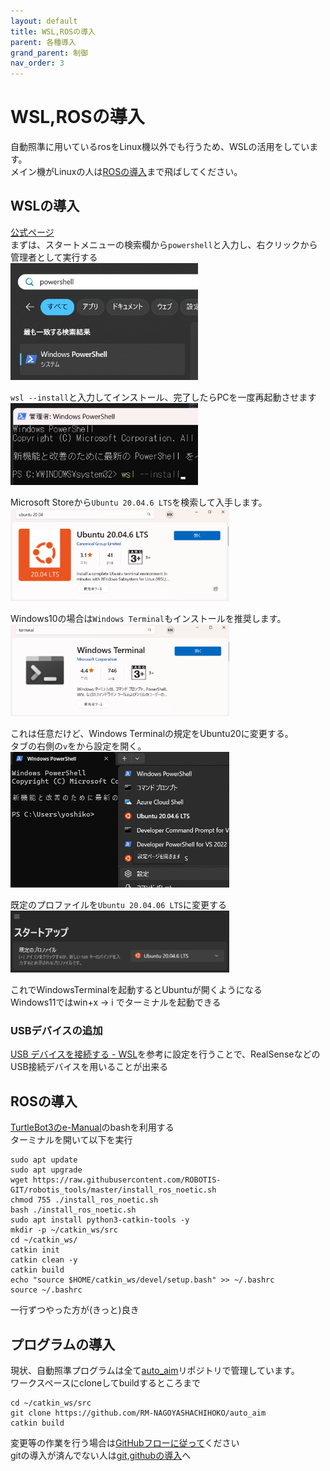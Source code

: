 ```yaml
---
layout: default
title: WSL,ROSの導入
parent: 各種導入
grand_parent: 制御
nav_order: 3
---
```

# WSL,ROSの導入  
自動照準に用いているrosをLinux機以外でも行うため、WSLの活用をしています。  
メイン機がLinuxの人は[ROSの導入](https://rm-nagoyashachihoko.github.io/TeamWiki/docs/%E5%88%B6%E5%BE%A1/%E5%90%84%E7%A8%AE%E5%B0%8E%E5%85%A5/WSL,ROS%E3%81%AE%E5%B0%8E%E5%85%A5.html#ROS%E3%81%AE%E5%B0%8E%E5%85%A5)まで飛ばしてください。  

## WSLの導入  
[公式ページ](https://learn.microsoft.com/ja-jp/windows/wsl/install)  
まずは、スタートメニューの検索欄から`powershell`と入力し、右クリックから管理者として実行する  
<img src='img/WSL,ROSの導入_2024-02-26-15-46-55.png' width='300'>

`wsl --install`と入力してインストール、完了したらPCを一度再起動させます  
<img src='img/WSL,ROSの導入_2024-02-26-15-50-53.png' width='300'>

Microsoft Storeから`Ubuntu 20.04.6 LTS`を検索して入手します。  
<img src='img/WSL,ROSの導入_2024-02-26-15-52-57.png' width='350'>

Windows10の場合は`Windows Terminal`もインストールを推奨します。  
<img src='img/WSL,ROSの導入_2024-02-26-15-53-40.png' width='350'>

これは任意だけど、Windows Terminalの規定をUbuntu20に変更する。  
タブの右側の`v`をから設定を開く。  
<img src='img/WSL,ROSの導入_2024-02-26-15-55-22.png' width='350'>

既定のプロファイルを`Ubuntu 20.04.06 LTS`に変更する  
<img src='img/WSL,ROSの導入_2024-02-26-15-56-33.png' width='350'>

これでWindowsTerminalを起動するとUbuntuが開くようになる  
Windows11ではwin+x -> i でターミナルを起動できる  
### USBデバイスの追加  
[USB デバイスを接続する - WSL](https://learn.microsoft.com/ja-jp/windows/wsl/connect-usb)を参考に設定を行うことで、RealSenseなどのUSB接続デバイスを用いることが出来る  

## ROSの導入  
[TurtleBot3のe-Manual](https://emanual.robotis.com/docs/en/platform/turtlebot3/overview/)のbashを利用する  
ターミナルを開いて以下を実行  
```
sudo apt update
sudo apt upgrade
wget https://raw.githubusercontent.com/ROBOTIS-GIT/robotis_tools/master/install_ros_noetic.sh
chmod 755 ./install_ros_noetic.sh 
bash ./install_ros_noetic.sh
sudo apt install python3-catkin-tools -y
mkdir -p ~/catkin_ws/src
cd ~/catkin_ws/
catkin init
catkin clean -y
catkin build
echo "source $HOME/catkin_ws/devel/setup.bash" >> ~/.bashrc
source ~/.bashrc
```
一行ずつやった方が(きっと)良き  

## プログラムの導入  
現状、自動照準プログラムは全て[auto_aim](https://github.com/RM-NAGOYASHACHIHOKO/auto_aim)リポジトリで管理しています。  
ワークスペースにcloneしてbuildするところまで  
```
cd ~/catkin_ws/src
git clone https://github.com/RM-NAGOYASHACHIHOKO/auto_aim
catkin build
```
変更等の作業を行う場合は[GitHubフローに従って](https://docs.github.com/ja/get-started/using-github/github-flow#github-%E3%83%95%E3%83%AD%E3%83%BC%E3%81%AB%E5%BE%93%E3%81%86)ください  
gitの導入が済んでない人は[git,githubの導入](https://rm-nagoyashachihoko.github.io/TeamWiki/docs/%E5%88%B6%E5%BE%A1/%E5%90%84%E7%A8%AE%E5%B0%8E%E5%85%A5/git,github%E3%81%AE%E5%B0%8E%E5%85%A5.html)へ  
